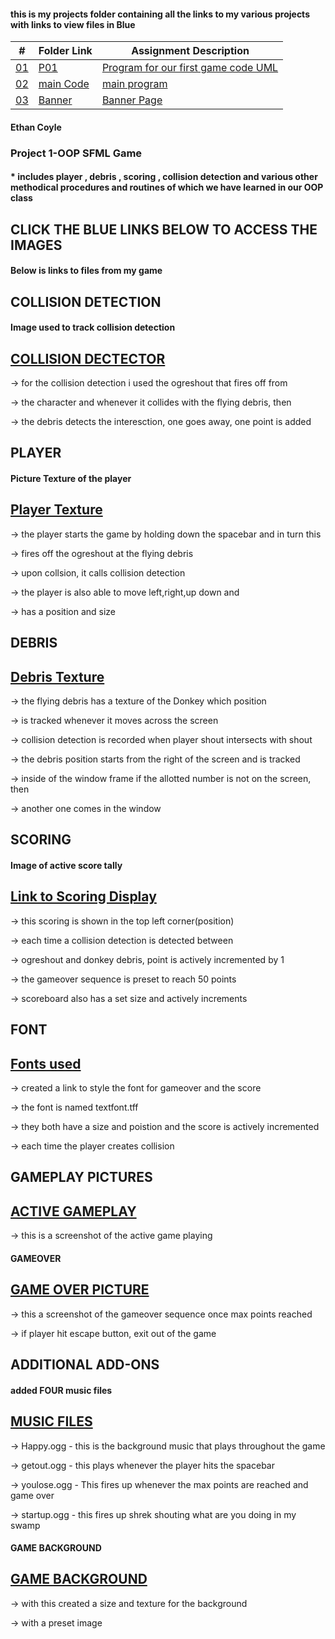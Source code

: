 #### this is my projects folder containing all the links to my various projects with links to view files in Blue

|   #    | Folder Link       | Assignment Description                          |
|------- |-------------------|-------------------------------------------------|
| [01](.P01) |  [P01](./P01) | [ Program for our first game code UML](./P01)   |
| [02](.main.cpp) |  [main Code](./main.cpp) | [ main program](./main.cpp)   |
| [03](.Banner) |  [Banner](./Banner) | [ Banner Page](./Banner)   |

#### Ethan Coyle

### Project 1-OOP SFML Game 
#### * includes player , debris , scoring , collision detection and various other methodical procedures and routines of which we have learned in our OOP class

## CLICK THE BLUE LINKS BELOW TO ACCESS THE IMAGES

#### Below is links to files from my game

## COLLISION DETECTION

#### Image used to track collision detection

## [COLLISION DECTECTOR](/Assignments/P01/TEXTURES/ogreshout.png)



-> for the collision detection i used the ogreshout that fires off from

-> the character and whenever it collides with the flying debris, then

-> the debris detects the interesction, one goes away, one point is added



## PLAYER

#### Picture Texture of the player

## [Player Texture](/Assignments/P01/TEXTURES/shrek.png)



-> the player starts the game by holding down the spacebar and in turn this 

-> fires off the ogreshout at the flying debris

-> upon collsion, it calls collision detection

-> the player is also able to move left,right,up down and

-> has a position and size


## DEBRIS


## [Debris Texture](/Assignments/P01/TEXTURES/evildonkey.png)



-> the flying debris has a texture of the Donkey which position

-> is tracked whenever it moves across the screen

-> collision detection is recorded when player shout intersects with shout

-> the debris position starts from the right of the screen and is tracked

-> inside of the window frame if the allotted number is not on the screen, then 

-> another one comes in the window

## SCORING

#### Image of active score tally

## [Link to Scoring Display](/Assignments/P01/TEXTURES/Scoring.png)



-> this scoring is shown in the top left corner(position)

-> each time a collision detection is detected between

-> ogreshout and donkey debris, point is actively incremented by 1

-> the gameover sequence is preset to reach 50 points

-> scoreboard also has a set size and actively increments

## FONT

## [Fonts used](/Assignments/P01/Fonts)

-> created a link to style the font for gameover and the score

-> the font is named textfont.tff

-> they both have a size and poistion and the score is actively incremented 

-> each time the player creates collision


## GAMEPLAY PICTURES


## [ ACTIVE GAMEPLAY](/Assignments/P01/Gameplay/ActiveGameplay.png)


-> this is a screenshot of the active game playing 


#### GAMEOVER


## [GAME OVER PICTURE](/Assignments/P01/Gameplay/GameOverPicture.png)



-> this a screenshot of the gameover sequence once max points reached

-> if player hit escape button, exit out of the game


## ADDITIONAL ADD-ONS

#### added FOUR music files

## [MUSIC FILES](/Assignments/P01/soundfiles)

-> Happy.ogg  - this is the background music that plays throughout the game

-> getout.ogg - this plays whenever the player hits the spacebar

-> youlose.ogg - This fires up whenever the max points are reached and game over

-> startup.ogg - this fires up shrek shouting what are you doing in my swamp 

#### GAME BACKGROUND



## [GAME BACKGROUND](/Assignments/P01/Gameplay/BackgroundPicture.png)
>


-> with this created a size and texture for the background 

-> with a preset image